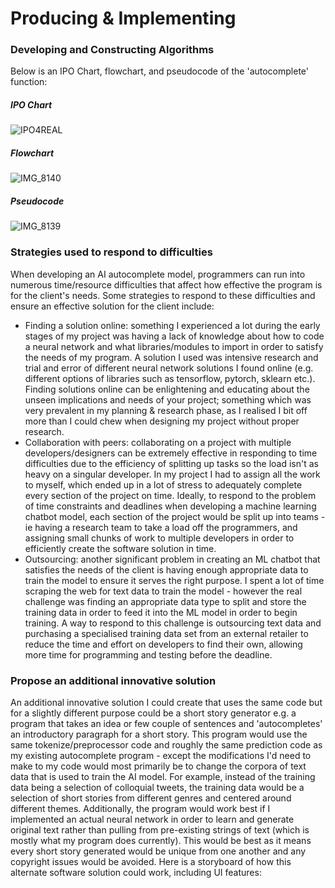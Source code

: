 # Producing & Implementing
### Developing and Constructing Algorithms
Below is an IPO Chart, flowchart, and pseudocode of the 'autocomplete' function:

##### IPO Chart
![IPO4REAL](https://github.com/user-attachments/assets/a93f7fa7-d62f-45b8-ae4e-7ad254827c2a)

##### Flowchart
![IMG_8140](https://github.com/user-attachments/assets/203ac118-bab7-4238-ae5d-7009c3485cee)

##### Pseudocode
![IMG_8139](https://github.com/user-attachments/assets/497cc7ce-1316-45ef-ac3d-0fc71c23173a)

### Strategies used to respond to difficulties
When developing an AI autocomplete model, programmers can run into numerous time/resource difficulties that affect how effective the program is for the client's needs. Some strategies to respond to these difficulties and ensure an effective solution for the client include:
* Finding a solution online: something I experienced a lot during the early stages of my project was having a lack of knowledge about how to code a neural network and what libraries/modules to import in order to satisfy the needs of my program. A solution I used was intensive research and trial and error of different neural network solutions I found online (e.g. different options of libraries such as tensorflow, pytorch, sklearn etc.). Finding solutions online can be enlightening and educating about the unseen implications and needs of your project; something which was very prevalent in my planning & research phase, as I realised I bit off more than I could chew when designing my project without proper research.
* Collaboration with peers: collaborating on a project with multiple developers/designers can be extremely effective in responding to time difficulties due to the efficiency of splitting up tasks so the load isn't as heavy on a singular developer. In my project I had to assign all the work to myself, which ended up in a lot of stress to adequately complete every section of the project on time. Ideally, to respond to the problem of time constraints and deadlines when developing a machine learning chatbot model, each section of the project would be split up into teams - ie having a research team to take a load off the programmers, and assigning small chunks of work to multiple developers in order to efficiently create the software solution in time.
* Outsourcing: another significant problem in creating an ML chatbot that satisfies the needs of the client is having enough appropriate data to train the model to ensure it serves the right purpose. I spent a lot of time scraping the web for text data to train the model - however the real challenge was finding an appropriate data type to split and store the training data in order to feed it into the ML model in order to begin training. A way to respond to this challenge is outsourcing text data and purchasing a specialised training data set from an external retailer to reduce the time and effort on developers to find their own, allowing more time for programming and testing before the deadline.

### Propose an additional innovative solution
An additional innovative solution I could create that uses the same code but for a slightly different purpose could be a short story generator e.g. a program that takes an idea or few couple of sentences and 'autocompletes' an introductory paragraph for a short story. This program would use the same tokenize/preprocessor code and roughly the same prediction code as my existing autocomplete program - except the modifications I'd need to make to my code would most primarily be to change the corpora of text data that is used to train the AI model. For example, instead of the training data being a selection of colloquial tweets, the training data would be a selection of short stories from different genres and centered around different themes. Additionally, the program would work best if I implemented an actual neural network in order to learn and generate original text rather than pulling from pre-existing strings of text (which is mostly what my program does currently). This would be best as it means every short story generated would be unique from one another and any copyright issues would be avoided. Here is a storyboard of how this alternate software solution could work, including UI features:
